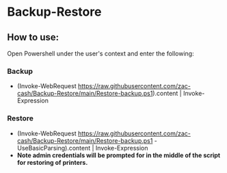 # Backup-Restore

## How to use:
Open Powershell under the user's context and enter the following:

### Backup
* (Invoke-WebRequest https://raw.githubusercontent.com/zac-cash/Backup-Restore/main/Restore-backup.ps1).content | Invoke-Expression

### Restore
* (Invoke-WebRequest https://raw.githubusercontent.com/zac-cash/Backup-Restore/main/Restore-backup.ps1 -UseBasicParsing).content | Invoke-Expression
* **Note admin credentials will be prompted for in the middle of the script for restoring of printers.**
